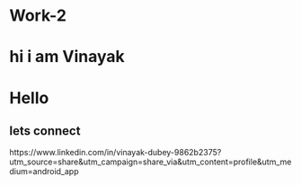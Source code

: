 # Work-2 
<h1>hi i am Vinayak<h1/>
<h1>Hello</h1> 
<h2>lets connect</h2>https://www.linkedin.com/in/vinayak-dubey-9862b2375?utm_source=share&utm_campaign=share_via&utm_content=profile&utm_medium=android_app
